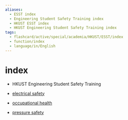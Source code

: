 ```yaml
---
aliases:
  - ESST index
  - Engineering Student Safety Training index
  - HKUST ESST index
  - HKUST Engineering Student Safety Training index
tags:
  - flashcard/active/special/academia/HKUST/ESST/index
  - function/index
  - language/in/English
---
```


# index

- HKUST Engineering Student Safety Training

- [electrical safety](electrical%20safety/index.md)
- [occupational health](occupational%20health/index.md)
- [pressure safety](pressure%20safety/index.md)
